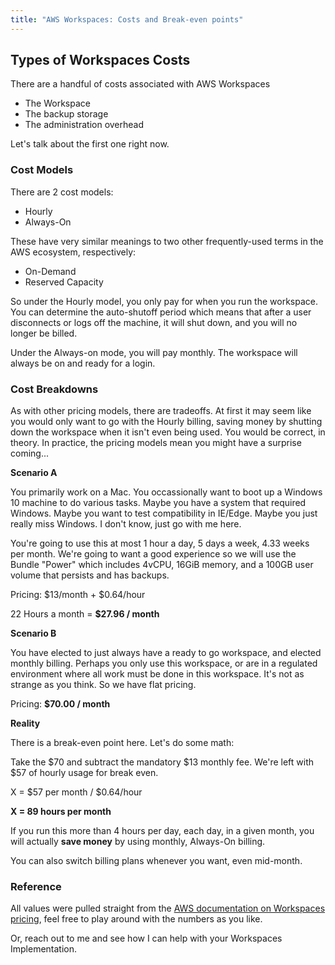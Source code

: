 ```yaml
---
title: "AWS Workspaces: Costs and Break-even points"
---
```


## Types of Workspaces Costs

There are a handful of costs associated with AWS Workspaces

- The Workspace
- The backup storage
- The administration overhead

Let's talk about the first one right now.

### Cost Models

There are 2 cost models:

- Hourly
- Always-On

These have very similar meanings to two other frequently-used terms in the AWS ecosystem, respectively:

- On-Demand
- Reserved Capacity

So under the Hourly model, you only pay for when you run the workspace. You can determine the auto-shutoff period which means that after a user disconnects or logs off the machine, it will shut down, and you will no longer be billed.

Under the Always-on mode, you will pay monthly. The workspace will always be on and ready for a login.

### Cost Breakdowns

As with other pricing models, there are tradeoffs. At first it may seem like you would only want to go with the Hourly billing, saving money by shutting down the workspace when it isn't even being used. You would be correct, in theory. In practice, the pricing models mean you might have a surprise coming...

**Scenario A**

You primarily work on a Mac. You occassionally want to boot up a Windows 10 machine to do various tasks. Maybe you have a system that required Windows. Maybe you want to test compatibility in IE/Edge. Maybe you just really miss Windows. I don't know, just go with me here.

You're going to use this at most 1 hour a day, 5 days a week, 4.33 weeks per month. We're going to want a good experience so we will use the Bundle "Power" which includes 4vCPU, 16GiB memory, and a 100GB user volume that persists and has backups.

Pricing: $13/month + $0.64/hour

22 Hours a month = **\$27.96 / month**

**Scenario B**

You have elected to just always have a ready to go workspace, and elected monthly billing. Perhaps you only use this workspace, or are in a regulated environment where all work must be done in this workspace. It's not as strange as you think. So we have flat pricing.

Pricing: **\$70.00 / month**

**Reality**

There is a break-even point here. Let's do some math:

Take the $70 and subtract the mandatory $13 monthly fee. We're left with \$57 of hourly usage for break even.

X = $57 per month / $0.64/hour

**X = 89 hours per month**

If you run this more than 4 hours per day, each day, in a given month, you will actually **save money** by using monthly, Always-On billing.

You can also switch billing plans whenever you want, even mid-month.

### Reference

All values were pulled straight from the [AWS documentation on Workspaces pricing](https://aws.amazon.com/workspaces/pricing/), feel free to play around with the numbers as you like.

Or, reach out to me and see how I can help with your Workspaces Implementation.
